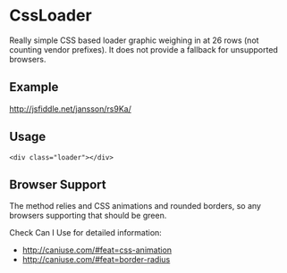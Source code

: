 CssLoader
=========

Really simple CSS based loader graphic weighing in at 26 rows (not counting vendor prefixes). It does not provide a fallback for unsupported browsers.

Example
-------
http://jsfiddle.net/jansson/rs9Ka/

Usage
-----
    <div class="loader"></div>

Browser Support
---------------
The method relies and CSS animations and rounded borders, so any browsers supporting that should be green.

Check Can I Use for detailed information:
- http://caniuse.com/#feat=css-animation
- http://caniuse.com/#feat=border-radius
